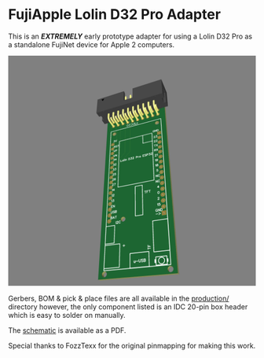# FujiApple Lolin D32 Pro Adapter

This is an **_EXTREMELY_** early prototype adapter for using a Lolin D32 Pro as a standalone FujiNet device for Apple 2 computers.  

![FujiApple Lolin D32 Pro](3D_FujiApple-Lolin-D32-Pro.png)


Gerbers, BOM & pick & place files are all available in the [production/](production/) directory however, the only component listed is an IDC 20-pin box header which is easy to solder on manually.

The [schematic](Schematic_FujiApple-Lolin-D32-Pro.pdf) is available as a PDF.

Special thanks to FozzTexx for the original pinmapping for making this work.  
